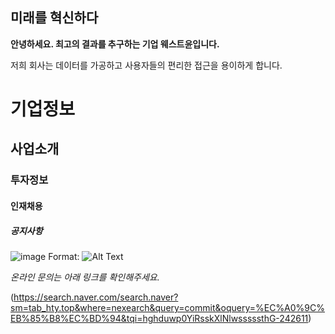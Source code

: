## 미래를 혁신하다 

**안녕하세요. 최고의 결과를 추구하는 기업 웨스트윤입니다.**


저희 회사는 데이터를 가공하고 사용자들의 편리한 접근을 용이하게 합니다.



# 기업정보
## 사업소개
### 투자정보
#### 인재채용
##### 공지사항


![image](https://search.pstatic.net/common/?src=http%3A%2F%2Fblogfiles.naver.net%2FMjAyMDAyMTNfMjY4%2FMDAxNTgxNTkyODk0MDAz.D0ilSJuRHVkfrkyJ48BV1RQKeXYUPp6G-a-7SKbze5wg.wN6BSs0DGKyKKVOt1u3oBwpHSSi9EwdXMTv7CZYDKKgg.PNG.ball8568%2F%25BA%25B9%25C1%25F6%25C1%25C1%25C0%25BA%25C8%25B8%25BB%25E7_%25286%2529.png&type=sc960_832)
Format: ![Alt Text](url)


*온라인 문의는 아래 링크를 확인해주세요.*

(https://search.naver.com/search.naver?sm=tab_hty.top&where=nexearch&query=commit&oquery=%EC%A0%9C%EB%85%B8%EC%BD%94&tqi=hghduwp0YiRsskXlNlwsssssthG-242611)


